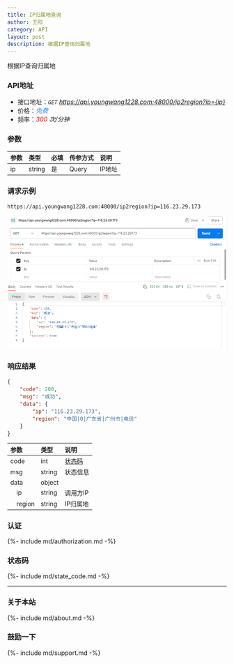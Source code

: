 ```yaml
---
title: IP归属地查询
author: 王阳
category: API
layout: post
description: 根据IP查询归属地
---
```


根据IP查询归属地


### API地址
* 接口地址：*`GET` https://api.youngwang1228.com:48000/ip2region?ip={ip}*
* 价格：*<span style="color: dodgerblue;">免费</span>*
* 频率：*<span style="color: red;">300</span> 次/分钟*

### 参数
<div class="table-wrapper" markdown="block">

参数        |类型        |必填      |传参方式    |说明
:-          |:-         |:-        |:-          |:-
ip          |string     |是        |Query      |IP地址

</div>

### 请求示例
```
https://api.youngwang1228.com:48000/ip2region?ip=116.23.29.173
```
![IP](/assets/doc/ip2region/1.png)


### 响应结果
```json
{
    "code": 200,
    "msg": "成功",
    "data": {
        "ip": "116.23.29.173",
        "region": "中国|0|广东省|广州市|电信"
    }
}
```

<div class="table-wrapper" markdown="block">

参数               |类型       |说明
:-                |:-        |:-
code               |int        |[状态码](#状态码)
msg                |string     |状态信息
data               |object     |
&emsp;ip           |string     |调用方IP
&emsp;region       |string     |IP归属地

</div>


### 认证
{%- include md/authorization.md -%}


### 状态码
{%- include md/state_code.md -%}

---

### 关于本站
{%- include md/about.md -%}

### 鼓励一下
{%- include md/support.md -%}
